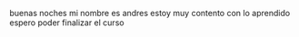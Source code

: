 buenas noches mi nombre es andres estoy muy contento con lo aprendido espero poder finalizar el curso

